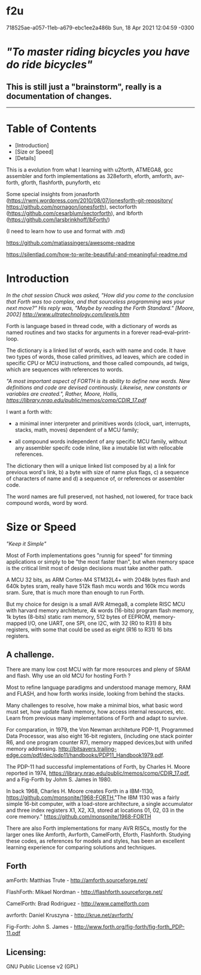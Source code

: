 # f2u

718525ae-a057-11eb-a679-ebc1ee2a486b Sun, 18 Apr 2021 12:04:59 -0300

# *"To master riding bicycles you have do ride bicycles"*

## This is still just a "brainstorm", really is a documentation of changes. 
---
# Table of Contents
* [Introduction]
* [Size or Speed]
* [Details]

This is a evolution from what I learning with u2forth, ATMEGA8, gcc assembler and forth implementations as 328eforth, eforth, amforth, avr-forth, gforth, flashforth, punyforth, etc 

Some special insights from jonasforth (https://rwmj.wordpress.com/2010/08/07/jonesforth-git-repository/ https://github.com/nornagon/jonesforth), sectorforth (https://github.com/cesarblum/sectorforth), and lbforth (https://github.com/larsbrinkhoff/lbForth/)


(I need to learn how to use and format with .md)

https://github.com/matiassingers/awesome-readme

https://silentlad.com/how-to-write-beautiful-and-meaningful-readme.md

# Introduction

*In the chat session Chuck was asked, "How did you come to the conclusion that Forth was too complex, and that sourceless programming was your next move?" His reply was, "Maybe by reading the Forth Standard." [Moore, 2002] <http://www.ultratechnology.com/levels.htm>*

Forth is language based in thread code, with a dictionary of words as named routines and two stacks for arguments in a forever read–eval–print-loop.

The dictionary is a linked list of words, each with name and code. It have two types of words, those called primitives, ad leaves, which are coded in specific CPU or MCU instructions, and those called compounds, ad twigs, which are sequences with references to words.
 
*"A most important aspect of FORTH is its ability to define new words. New definitions and code are devised continously. Likewise, new constants or variables are created.", Rather, Moore, Hollis, https://library.nrao.edu/public/memos/comp/CDIR_17.pdf*

I want a forth with:

- a minimal inner interpreter and primitives words (clock, uart, interrupts, stacks, math, moves) dependent of a MCU family;

- all compound words independent of any specific MCU family, without any assembler specifc code inline, like a imutable list with rellocable references.

The dictionary then will a unique linked list composed by  a) a link for previous word's link, b) a byte with size of name plus flags, c) a sequence of characters of name and d) a sequence of, or references or assembler code.

The word names are full preserved, not hashed, not lowered, for trace back compound words, word by word.
# Size or Speed

*"Keep it Simple"*

Most of Forth implementations goes "runnig for speed" for timming applications or simply to be "the most faster than", but when memory space is the critical limit most of design decisions must take another path.

A MCU 32 bits, as ARM Cortex-M4 STM32L4+ with 2048k bytes flash and 640k bytes sram, really have 512k flash mcu words and 160k mcu words sram. Sure, that is much more than enough to run Forth.

But my choice for design is a small AVR Atmega8, a complete RISC MCU with harvard memory architeture, 4k words (16-bits) program flash memory, 1k bytes (8-bits) static ram memory, 512 bytes of EEPROM,  memory-mapped I/O, one UART, one SPI, one I2C, with 32 (R0 to R31) 8 bits registers, with some that could be used as eight (R16 to R31) 16 bits registers. 
## A challenge.

There are many low cost MCU with far more resources and pleny of SRAM and flash. Why use an old MCU for hosting Forth ?

Most to refine language paradigms and understood manage memory, RAM and FLASH, and how forth works inside, looking from behind the stacks.

Many challenges to resolve, how make a minimal bios, what basic word must set, how update flash memory, how access internal resources, etc. Learn from previous many implementations of Forth and adapt to survive.

For comparation, in 1979, the Von Newman architeture PDP-11, Programmed Data Processor, was also eight 16-bit registers, (including one stack pointer R6, and one program counter R7), memory mapped devices,but with unifed memory addressing. <http://bitsavers.trailing-edge.com/pdf/dec/pdp11/handbooks/PDP11_Handbook1979.pdf>.

The PDP-11 had successful implementations of Forth, by Charles H. Moore reported in 1974, <https://library.nrao.edu/public/memos/comp/CDIR_17.pdf>, and a Fig-Forth by Johm S. James in 1980.

In back 1968, Charles H. Moore creates Forth in a IBM-1130, <https://github.com/monsonite/1968-FORTH>,"The IBM 1130 was a fairly simple 16-bit computer, with a load-store architecture, a single accumulator and three index registers X1, X2, X3, stored at locations 01, 02, 03 in the core memory." <https://github.com/monsonite/1968-FORTH>

There are also Forth implementations for many AVR RISCs, mostly for the larger ones like Amforth, Avrforth, CamelForth, Eforth, Flashforth. Studying these codes, as references for models and styles, has been an excellent learning experience for comparing solutions and techniques. 

## Forth

amForth: Matthias Trute - http://amforth.sourceforge.net/

FlashForth: Mikael Nordman - http://flashforth.sourceforge.net/

CamelForth: Brad Rodriguez - http://www.camelforth.com

avrforth: Daniel Kruszyna - http://krue.net/avrforth/

Fig-Forth: John S. James - http://www.forth.org/fig-forth/fig-forth_PDP-11.pdf


## Licensing:

GNU Public License v2 (GPL)

